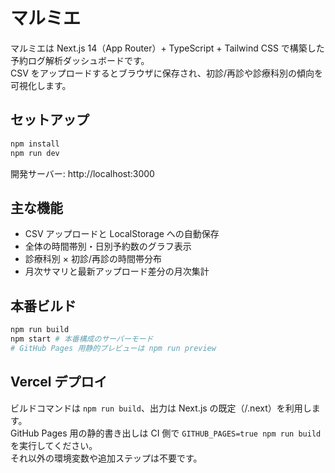 # マルミエ

マルミエは Next.js 14（App Router）+ TypeScript + Tailwind CSS で構築した予約ログ解析ダッシュボードです。  
CSV をアップロードするとブラウザに保存され、初診/再診や診療科別の傾向を可視化します。

## セットアップ

```bash
npm install
npm run dev
```

開発サーバー: http://localhost:3000

## 主な機能

- CSV アップロードと LocalStorage への自動保存
- 全体の時間帯別・日別予約数のグラフ表示
- 診療科別 × 初診/再診の時間帯分布
- 月次サマリと最新アップロード差分の月次集計

## 本番ビルド

```bash
npm run build
npm start # 本番構成のサーバーモード
# GitHub Pages 用静的プレビューは npm run preview
```

## Vercel デプロイ

ビルドコマンドは `npm run build`、出力は Next.js の既定（/.next）を利用します。  
GitHub Pages 用の静的書き出しは CI 側で `GITHUB_PAGES=true npm run build` を実行してください。  
それ以外の環境変数や追加ステップは不要です。
